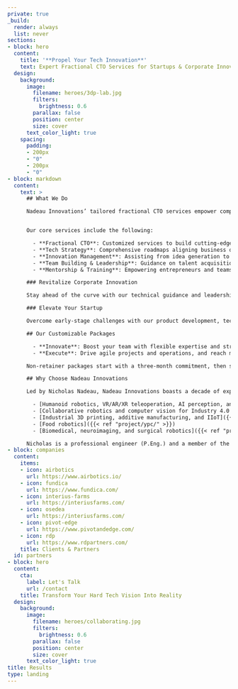 ```yaml
---
private: true
_build:
  render: always
  list: never
sections:
- block: hero
  content:
    title: '**Propel Your Tech Innovation**'
    text: Expert Fractional CTO Services for Startups & Corporate Innovation
  design:
    background:
      image:
        filename: heroes/3dp-lab.jpg
        filters:
          brightness: 0.6
        parallax: false
        position: center
        size: cover
      text_color_light: true
    spacing:
      padding:
      - 200px
      - "0"
      - 200px
      - "0"
- block: markdown
  content:
    text: >
      ## What We Do

      Nadeau Innovations’ tailored fractional CTO services empower companies to develop next-gen technologies and high-performance teams. We provide a strategic partnership, offering expertise, flexibility, cost-effectiveness, and an independent perspective to drive innovation in startups and corporate ventures without the expense of a full-time hire.


      Our core services include the following:

        - **Fractional CTO**: Customized services to build cutting-edge tech and teams, with a strategic approach ensuring expertise, flexibility, and cost-effectiveness.
        - **Tech Strategy**: Comprehensive roadmaps aligning business objectives with the latest advancements tailored to each client’s needs.
        - **Innovation Management**: Assisting from idea generation to product launch with processes, frameworks, and metrics for a successful journey.
        - **Team Building & Leadership**: Guidance on talent acquisition, resource allocation, and skill development to foster collaboration and success.
        - **Mentorship & Training**: Empowering entrepreneurs and teams with skills and knowledge to navigate innovation challenges through a hands-on approach.

      ### Revitalize Corporate Innovation

      Stay ahead of the curve with our technical guidance and leadership, helping you tap into new markets, maintain relevancy, and cultivate an agile innovation culture.

      ### Elevate Your Startup

      Overcome early-stage challenges with our product development, technology strategy, team management, and fundraising expertise. Our hands-on leadership will bring your vision to life.

      ## Our Customizable Packages

        - **Innovate**: Boost your team with flexible expertise and strategic advice via a bank-of-hours retainer.
        - **Execute**: Drive agile projects and operations, and reach milestones with consistent, integrated support at an hourly rate (minimum 32 hours/month commitment).

      Non-retainer packages start with a three-month commitment, then switch to month-to-month with a 30-day notice for pauses or cancellations.

      ## Why Choose Nadeau Innovations

      Led by Nicholas Nadeau, Nadeau Innovations boasts a decade of experience creating cutting-edge hardware and software systems, including:

        - [Humanoid robotics, VR/AR/XR teleoperation, AI perception, and AGI]({{< ref "project/halodi/" >}})
        - [Collaborative robotics and computer vision for Industry 4.0 and dynamic sensing]({{< ref "project/osedea/" >}})
        - [Industrial 3D printing, additive manufacturing, and IIoT]({{< ref "project/aon3d/" >}})
        - [Food robotics]({{< ref "project/ypc/" >}})
        - [Biomedical, neuroimaging, and surgical robotics]({{< ref "project/rogue/" >}})

      Nicholas is a professional engineer (P.Eng.) and a member of the Ordre des ingénieurs du Québec (OIQ). He earned his Ph.D. from École de technologie supérieure, where his research combined machine learning and collaborative robotics to develop [safe robotic freehand medical ultrasound methods](https://espace.etsmtl.ca/id/eprint/2461/). Nicholas actively participates in the Montréal startup community, mentoring at accelerators, including [NextAI](https://www.nextcanada.com/next-ai/), [Techstars](https://www.techstars.com/), [Creative Destruction Lab](https://creativedestructionlab.com/locations/montreal/), and [FounderFuel](https://founderfuel.com/).
- block: companies
  content:
    items:
    - icon: airbotics
      url: https://www.airbotics.io/
    - icon: fundica
      url: https://www.fundica.com/
    - icon: interius-farms
      url: https://interiusfarms.com/
    - icon: osedea
      url: https://interiusfarms.com/
    - icon: pivot-edge
      url: https://www.pivotandedge.com/
    - icon: rdp
      url: https://www.rdpartners.com/
    title: Clients & Partners
  id: partners
- block: hero
  content:
    cta:
      label: Let's Talk
      url: /contact
    title: Transform Your Hard Tech Vision Into Reality
  design:
    background:
      image:
        filename: heroes/collaborating.jpg
        filters:
          brightness: 0.6
        parallax: false
        position: center
        size: cover
      text_color_light: true
title: Results
type: landing
---
```

